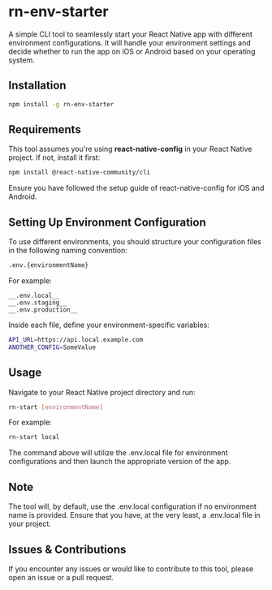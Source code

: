 # rn-env-starter

A simple CLI tool to seamlessly start your React Native app with different environment configurations. It will handle your environment settings and decide whether to run the app on iOS or Android based on your operating system.


## Installation

```bash
npm install -g rn-env-starter

```

## Requirements

This tool assumes you're using __react-native-config__ in your React Native project. If not, install it first:

```bash
npm install @react-native-community/cli
```

Ensure you have followed the setup guide of react-native-config for iOS and Android.



## Setting Up Environment Configuration

To use different environments, you should structure your configuration files in the following naming convention:

```bash
.env.{environmentName}
```

For example:

    __.env.local__
    __.env.staging__
    __.env.production__

Inside each file, define your environment-specific variables:

```bash
API_URL=https://api.local.example.com
ANOTHER_CONFIG=SomeValue
```

## Usage

Navigate to your React Native project directory and run:

```bash
rn-start [environmentName]
```


For example:

```bash
rn-start local
```

The command above will utilize the .env.local file for environment configurations and then launch the appropriate version of the app.

## Note

The tool will, by default, use the .env.local configuration if no environment name is provided. Ensure that you have, at the very least, a .env.local file in your project.


## Issues & Contributions

If you encounter any issues or would like to contribute to this tool, please open an issue or a pull request.
